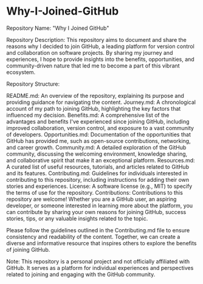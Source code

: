 # Why-I-Joined-GitHub 
Repository Name: "Why I Joined GitHub"

Repository Description:
This repository aims to document and share the reasons why I decided to join GitHub, a leading platform for version control and collaboration on software projects. By sharing my journey and experiences, I hope to provide insights into the benefits, opportunities, and community-driven nature that led me to become a part of this vibrant ecosystem.

Repository Structure:

README.md: An overview of the repository, explaining its purpose and providing guidance for navigating the content.
Journey.md: A chronological account of my path to joining GitHub, highlighting the key factors that influenced my decision.
Benefits.md: A comprehensive list of the advantages and benefits I've experienced since joining GitHub, including improved collaboration, version control, and exposure to a vast community of developers.
Opportunities.md: Documentation of the opportunities that GitHub has provided me, such as open-source contributions, networking, and career growth.
Community.md: A detailed exploration of the GitHub community, discussing the welcoming environment, knowledge sharing, and collaborative spirit that make it an exceptional platform.
Resources.md: A curated list of useful resources, tutorials, and articles related to GitHub and its features.
Contributing.md: Guidelines for individuals interested in contributing to this repository, including instructions for adding their own stories and experiences.
License: A software license (e.g., MIT) to specify the terms of use for the repository.
Contributions:
Contributions to this repository are welcome! Whether you are a GitHub user, an aspiring developer, or someone interested in learning more about the platform, you can contribute by sharing your own reasons for joining GitHub, success stories, tips, or any valuable insights related to the topic.

Please follow the guidelines outlined in the Contributing.md file to ensure consistency and readability of the content. Together, we can create a diverse and informative resource that inspires others to explore the benefits of joining GitHub.

Note:
This repository is a personal project and not officially affiliated with GitHub. It serves as a platform for individual experiences and perspectives related to joining and engaging with the GitHub community.
